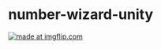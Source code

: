 # number-wizard-unity

<a href="https://imgflip.com/gif/2f7h3m"><img src="https://i.imgflip.com/2f7h3m.gif" title="made at imgflip.com"/></a>

